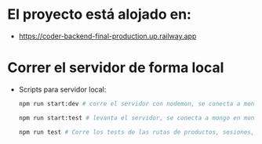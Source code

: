 # El proyecto está alojado en:

-   <https://coder-backend-final-production.up.railway.app>


# Correr el servidor de forma local

-   Scripts para servidor local:

    ```bash
    npm run start:dev # corre el servidor con nodemon, se conecta a mongo en mongodb://127.0.0.1/ecommerceDev
    
    npm run start:test # levanta el servidor, se conecta a mongo en mongodb://127.0.0.1/ecommerceTest 
    
    npm run test # Corre los tests de las rutas de productos, sesiones, usuarios, carts.  Hace las peticiones al servidos anterior (levantado con npm run start:test)
    ```
